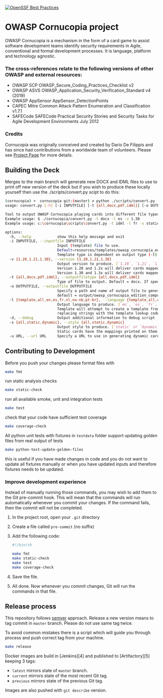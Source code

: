 [![OpenSSF Best Practices](https://bestpractices.coreinfrastructure.org/projects/7125/badge)](https://bestpractices.coreinfrastructure.org/projects/7125)

# OWASP Cornucopia project
OWASP Cornucopia is a mechanism in the form of a card game to assist software development teams 
identify security requirements in Agile, conventional and formal development processes. 
It is language, platform and technology agnostic.

### The cross-references relate to the following versions of other OWASP and external resources:
* OWASP SCP OWASP_Secure_Coding_Practices_Checklist v2
* OWASP ASVS OWASP_Application_Security_Verification_Standard v4 (2019)
* OWASP AppSensor AppSensor_DetectionPoints
* CAPEC Mitre Common Attack Pattern Enumeration and Classification v1.7.1
* SAFECode SAFECode Practical Security Stories and Security Tasks for Agile Development Environments July 2012

### Credits
Cornucopia was originally conceived and created by Darío De Filippis 
and has since had contributions from a worldwide team of volunteers.
Please see [Project Page](https://owasp.org/www-project-cornucopia/) for more details.

## Building the Deck

Merges to the main branch will generate new DOCX and IDML files to use to print off new version of the deck but if you wish to produce these locally yourself then use the ./scripts/convert.py scipt to do this:

```bash
(cornucopia) ➜  cornucopia git:(master) ✗ python ./scripts/convert.py --help
usage: convert.py [-h] [-i INPUTFILE] [-t {all,docx,pdf,idml}] [-o OUTPUTFILE] [-l {template,all,en,es,fr,nl,no-nb,pt-br}] [-d] [-s {all,static,dynamic}] [-u URL]

Tool to output OWASP Cornucopia playing cards into different file types and languages. 
Example usage: $ ./cornucopia/convert.py -t docx -l es -v 1.30
Example usage: c:\cornucopia\scripts\convert.py -t idml -l fr -s static -v 1.30 -o 'my_output_folder/owasp_cornucopia_edition_language_version.idml'

options:
  -h, --help            show this help message and exit
  -i INPUTFILE, --inputfile INPUTFILE
                        Input (template) file to use.
                        Default=resources/templates/owasp_cornucopia_edition_lang_ver_template.(docx|idml)
                        Template type is dependent on output type (-t) or file (-o) specified.
  -v {1.20,1.21,1.30}, --version {1.20,1.21,1.30}
                        Output version to produce. [`1.20`, `1.21`, `1.30`]
                        Version 1.20 and 1.2x will deliver cards mapped to ASVS 3.0.1
                        Version 1.30 and 1.3x will deliver cards mapped to ASVS 4.0
  -t {all,docx,pdf,idml}, --outputfiletype {all,docx,pdf,idml}
                        Type of file to output. Default = docx. If specified, this overwrites the output file extension
  -o OUTPUTFILE, --outputfile OUTPUTFILE
                        Specify a path and name of output file to generate. (caution: existing file will be overwritten). 
                        default = output/owasp_cornucopia_edition_component_lang_ver.(docx|pdf|idml)
  -l {template,all,en,es,fr,nl,no-nb,pt-br}, --language {template,all,en,es,fr,nl,no-nb,pt-br}
                        Output language to produce. [`en`, `es`, `fr`, `nl`, `no-nb`, `pt-br`, `template`] 
                        Template will attempt to create a template from the english input file and 
                        replacing strings with the template lookup codes
  -d, --debug           Output additional information to debug script
  -s {all,static,dynamic}, --style {all,static,dynamic}
                        Output style to produce. [`static` or `dynamic`] 
                        Static cards have the mappings printed on them, dynamic ones a QRCode that points to an maintained list.
  -u URL, --url URL     Specify a URL to use in generating dynamic cards. (caution: URL will be suffixed with / and the card ID). 
```

## Contributing to Development

Before you push your changes please format files with

```bash
make fmt
```

run static analysis checks

```bash
make static-check
```

run all available smoke, unit and integration tests

```bash
make test
```

check that your code have sufficient test coverage

```bash
make coverage-check
```

All python unit tests with fixtures in `testdata` folder support updating
_golden_ files from real output of tests

```bash
make python-test-update-golden-files
```

this is useful if you have made changes in code and you do not want to update
all fixtures manually or when you have updated inputs and therefore fixtures
needs to be updated.

### Improve development experience

Instead of manually running those commands, you may wish to add them to the Git
pre-commit hook. This will mean that the commands will run automatically
whenever you commit your changes. If the command fails, then the commit will not
be completed.

1. In the project root, open your `.git` directory
2. Create a file called `pre-commit` (no suffix)
3. Add the following code:

    ```bash
    #!/bin/sh

    make fmt
    make static-check
    make test
    make coverage-check
    ```

4. Save the file.
5. All done. Now whenever you commit changes, Git will run the commands in that
   file.

## Release process

This repository follows [semver](https://semver.org/) approach. Release a new
version means to tag commit in `master` branch. Please do not use same tag
twice.

To avoid common mistakes there is a script which will guide you through process
and push correct tag from your machine.

```bash
make release
```

Docker images are build in [Jenkins][4] and published to [Artifactory][5]
keeping 3 tags:

- `latest` mirrors state of `master` branch.
- `current` mirrors state of the most recent Git tag.
- `previous` mirrors state of the previous Git tag.

Images are also pushed with `git describe` version.
